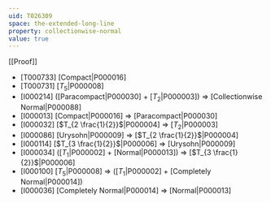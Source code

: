 ```yaml
---
uid: T026309
space: the-extended-long-line
property: collectionwise-normal
value: true
---
```

[[Proof]]

* [T000733] [Compact|P000016]
* [T000731] [$T_5$|P000008]
* [I000214] ([Paracompact|P000030] + [$T_2$|P000003]) => [Collectionwise Normal|P000088]
* [I000013] [Compact|P000016] => [Paracompact|P000030]
* [I000032] [$T_{2 \frac{1}{2}}$|P000004] => [$T_2$|P000003]
* [I000086] [Urysohn|P000009] => [$T_{2 \frac{1}{2}}$|P000004]
* [I000114] [$T_{3 \frac{1}{2}}$|P000006] => [Urysohn|P000009]
* [I000034] ([$T_1$|P000002] + [Normal|P000013]) => [$T_{3 \frac{1}{2}}$|P000006]
* [I000100] [$T_5$|P000008] => ([$T_1$|P000002] + [Completely Normal|P000014])
* [I000036] [Completely Normal|P000014] => [Normal|P000013]

